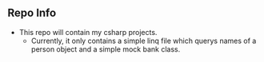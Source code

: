 ## Repo Info
  * This repo will contain my csharp projects.
    + Currently, it only contains a simple linq file which querys names of a person object and a simple mock bank class.